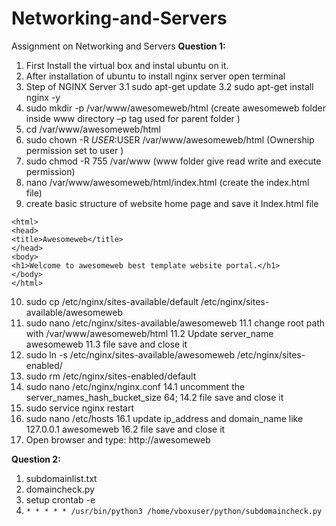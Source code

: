 # Networking-and-Servers
Assignment on Networking and Servers
**Question 1:**

1. First Install the virtual box and instal ubuntu on it.
2. After installation of ubuntu to install nginx server open terminal
3. Step of NGINX Server
	3.1 sudo apt-get update
	3.2 sudo apt-get install nginx -y
4. sudo mkdir -p /var/www/awesomeweb/html 		(create awesomeweb folder inside www directory –p tag used for parent folder )
5. cd /var/www/awesomeweb/html
6. sudo chown -R $USER:$USER /var/www/awesomeweb/html 		(Ownership permission set to user )
7. sudo chmod -R 755 /var/www			(www folder give read write and execute permission)
8. nano /var/www/awesomeweb/html/index.html	(create the index.html file)
9. create basic structure of website home page and save it
Index.html file
```
<html>
<head>
<title>Awesomeweb</title>
</head>
<body>
<h1>Welcome to awesomeweb best template website portal.</h1>
</body>
</html>
```

10. sudo cp /etc/nginx/sites-available/default /etc/nginx/sites-available/awesomeweb
11. sudo nano /etc/nginx/sites-available/awesomeweb
	11.1 change root path with /var/www/awesomeweb/html
	11.2 Update server_name awesomeweb
	11.3 file save and close it
12. sudo ln -s /etc/nginx/sites-available/awesomeweb /etc/nginx/sites-enabled/
13. sudo rm /etc/nginx/sites-enabled/default
14. sudo nano /etc/nginx/nginx.conf
	14.1 uncomment the server_names_hash_bucket_size 64;
	14.2 file save and close it
15. sudo service nginx restart
16. sudo nano /etc/hosts
	16.1 update ip_address and domain_name like 127.0.0.1 awesomeweb
	16.2 file save and close it
17. Open browser and type: http://awesomeweb

**Question 2:**

1. subdomainlist.txt
2. domaincheck.py
3. setup crontab -e
4. ```* * * * * /usr/bin/python3 /home/vboxuser/python/subdomaincheck.py```

